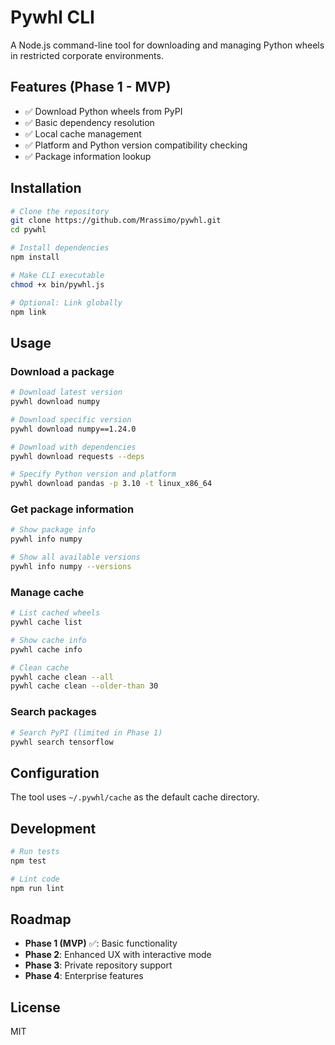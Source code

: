 # Pywhl CLI

A Node.js command-line tool for downloading and managing Python wheels in restricted corporate environments.

## Features (Phase 1 - MVP)

- ✅ Download Python wheels from PyPI
- ✅ Basic dependency resolution
- ✅ Local cache management
- ✅ Platform and Python version compatibility checking
- ✅ Package information lookup

## Installation

```bash
# Clone the repository
git clone https://github.com/Mrassimo/pywhl.git
cd pywhl

# Install dependencies
npm install

# Make CLI executable
chmod +x bin/pywhl.js

# Optional: Link globally
npm link
```

## Usage

### Download a package

```bash
# Download latest version
pywhl download numpy

# Download specific version
pywhl download numpy==1.24.0

# Download with dependencies
pywhl download requests --deps

# Specify Python version and platform
pywhl download pandas -p 3.10 -t linux_x86_64
```

### Get package information

```bash
# Show package info
pywhl info numpy

# Show all available versions
pywhl info numpy --versions
```

### Manage cache

```bash
# List cached wheels
pywhl cache list

# Show cache info
pywhl cache info

# Clean cache
pywhl cache clean --all
pywhl cache clean --older-than 30
```

### Search packages

```bash
# Search PyPI (limited in Phase 1)
pywhl search tensorflow
```

## Configuration

The tool uses `~/.pywhl/cache` as the default cache directory.

## Development

```bash
# Run tests
npm test

# Lint code
npm run lint
```

## Roadmap

- **Phase 1 (MVP)** ✅: Basic functionality
- **Phase 2**: Enhanced UX with interactive mode
- **Phase 3**: Private repository support
- **Phase 4**: Enterprise features

## License

MIT